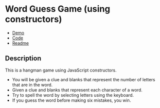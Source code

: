 # Word Guess Game (using constructors)

- [Demo](https://sherriemcnulty.github.io/constructor-word-guess)
- [Code](https://github.com/sherriemcnulty/constructor-word-guess)
- [Readme](https://github.com/sherriemcnulty/constructor-word-guess/blob/master/README.md)

## Description

This is a hangman game using JavaScript constructors.

- You will be given a clue and blanks that represent the number of letters that are in the word. 
- Given a clue and blanks that represent each character of a word. 
- Try to spell the word by selecting letters using the keyboard.
- If you guess the word before making six mistakes, you win.
